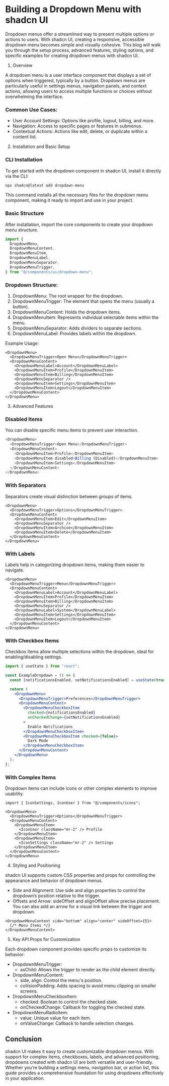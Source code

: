 # Building a Dropdown Menu with shadcn UI

Dropdown menus offer a streamlined way to present multiple options or actions to users. With shadcn UI, creating a responsive, accessible dropdown menu becomes simple and visually cohesive. This blog will walk you through the setup process, advanced features, styling options, and specific examples for creating dropdown menus with shadcn UI.

1. Overview

A dropdown menu is a user interface component that displays a set of options when triggered, typically by a button. Dropdown menus are particularly useful in settings menus, navigation panels, and context actions, allowing users to access multiple functions or choices without overwhelming the interface.

### Common Use Cases:

- User Account Settings: Options like profile, logout, billing, and more.
- Navigation: Access to specific pages or features in submenus.
- Contextual Actions: Actions like edit, delete, or duplicate within a content list.

2. Installation and Basic Setup

### CLI Installation

To get started with the dropdown component in shadcn UI, install it directly via the CLI:

```bash
npx shadcn@latest add dropdown-menu
```

This command installs all the necessary files for the dropdown menu component, making it ready to import and use in your project.

### Basic Structure

After installation, import the core components to create your dropdown menu structure.

```typescript
import {
  DropdownMenu,
  DropdownMenuContent,
  DropdownMenuItem,
  DropdownMenuLabel,
  DropdownMenuSeparator,
  DropdownMenuTrigger,
} from "@/components/ui/dropdown-menu";
```

### Dropdown Structure:

1. DropdownMenu: The root wrapper for the dropdown.
2. DropdownMenuTrigger: The element that opens the menu (usually a button).
3. DropdownMenuContent: Holds the dropdown items.
4. DropdownMenuItem: Represents individual selectable items within the menu.
5. DropdownMenuSeparator: Adds dividers to separate sections.
6. DropdownMenuLabel: Provides labels within the dropdown.

Example Usage:

```tsx
<DropdownMenu>
  <DropdownMenuTrigger>Open Menu</DropdownMenuTrigger>
  <DropdownMenuContent>
    <DropdownMenuLabel>Account</DropdownMenuLabel>
    <DropdownMenuItem>Profile</DropdownMenuItem>
    <DropdownMenuItem>Billing</DropdownMenuItem>
    <DropdownMenuSeparator />
    <DropdownMenuItem>Settings</DropdownMenuItem>
    <DropdownMenuItem>Logout</DropdownMenuItem>
  </DropdownMenuContent>
</DropdownMenu>
```

3. Advanced Features

### Disabled Items

You can disable specific menu items to prevent user interaction.

```typescript
<DropdownMenu>
  <DropdownMenuTrigger>Open Menu</DropdownMenuTrigger>
  <DropdownMenuContent>
    <DropdownMenuItem>Profile</DropdownMenuItem>
    <DropdownMenuItem disabled>Billing (Disabled)</DropdownMenuItem>
    <DropdownMenuItem>Settings</DropdownMenuItem>
  </DropdownMenuContent>
</DropdownMenu>
```

### With Separators

Separators create visual distinction between groups of items.

```tsx
<DropdownMenu>
  <DropdownMenuTrigger>Options</DropdownMenuTrigger>
  <DropdownMenuContent>
    <DropdownMenuItem>Edit</DropdownMenuItem>
    <DropdownMenuSeparator />
    <DropdownMenuItem>Archive</DropdownMenuItem>
    <DropdownMenuItem>Delete</DropdownMenuItem>
  </DropdownMenuContent>
</DropdownMenu>
```

### With Labels

Labels help in categorizing dropdown items, making them easier to navigate.

```tsx
<DropdownMenu>
  <DropdownMenuTrigger>Menu</DropdownMenuTrigger>
  <DropdownMenuContent>
    <DropdownMenuLabel>Account</DropdownMenuLabel>
    <DropdownMenuItem>Profile</DropdownMenuItem>
    <DropdownMenuItem>Billing</DropdownMenuItem>
    <DropdownMenuSeparator />
    <DropdownMenuLabel>System</DropdownMenuLabel>
    <DropdownMenuItem>Settings</DropdownMenuItem>
    <DropdownMenuItem>Logout</DropdownMenuItem>
  </DropdownMenuContent>
</DropdownMenu>
```

### With Checkbox Items

Checkbox items allow multiple selections within the dropdown, ideal for enabling/disabling settings.

```jsx
import { useState } from "react";

const ExampleDropdown = () => {
  const [notificationsEnabled, setNotificationsEnabled] = useState(true);

  return (
    <DropdownMenu>
      <DropdownMenuTrigger>Preferences</DropdownMenuTrigger>
      <DropdownMenuContent>
        <DropdownMenuCheckboxItem
          checked={notificationsEnabled}
          onCheckedChange={setNotificationsEnabled}
        >
          Enable Notifications
        </DropdownMenuCheckboxItem>
        <DropdownMenuCheckboxItem checked={false}>
          Dark Mode
        </DropdownMenuCheckboxItem>
      </DropdownMenuContent>
    </DropdownMenu>
  );
};
```

### With Complex Items

Dropdown items can include icons or other complex elements to improve usability.

```tsx
import { IconSettings, IconUser } from "@/components/icons";

<DropdownMenu>
  <DropdownMenuTrigger>Options</DropdownMenuTrigger>
  <DropdownMenuContent>
    <DropdownMenuItem>
      <IconUser className="mr-2" /> Profile
    </DropdownMenuItem>
    <DropdownMenuItem>
      <IconSettings className="mr-2" /> Settings
    </DropdownMenuItem>
  </DropdownMenuContent>
</DropdownMenu>
```

4. Styling and Positioning

shadcn UI supports custom CSS properties and props for controlling the appearance and behavior of dropdown menus.

- Side and Alignment: Use side and align properties to control the dropdown’s position relative to the trigger.
- Offsets and Arrow: sideOffset and alignOffset allow precise placement. You can also add an arrow for a visual link between the trigger and dropdown.

```tsx
<DropdownMenuContent side="bottom" align="center" sideOffset={5}>
  {/* Menu Items */}
</DropdownMenuContent>
```

5. Key API Props for Customization

Each dropdown component provides specific props to customize its behavior:

- DropdownMenuTrigger:
  - asChild: Allows the trigger to render as the child element directly.
- DropdownMenuContent:
  - side, align: Control the menu's position.
  - collisionPadding: Adds spacing to avoid menu clipping on smaller screens.
- DropdownMenuCheckboxItem:
  - checked: Boolean to control the checked state.
  - onCheckedChange: Callback for toggling the checked state.
- DropdownMenuRadioItem:
  - value: Unique value for each item.
  - onValueChange: Callback to handle selection changes.

## Conclusion

shadcn UI makes it easy to create customizable dropdown menus. With support for complex items, checkboxes, labels, and advanced positioning, dropdowns created with shadcn UI are both versatile and user-friendly. Whether you’re building a settings menu, navigation bar, or action list, this guide provides a comprehensive foundation for using dropdowns effectively in your application.



